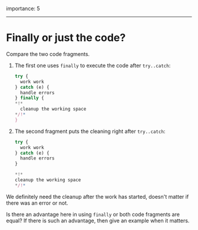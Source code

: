 importance: 5

---

# Finally or just the code?

Compare the two code fragments.

1. The first one uses `finally` to execute the code after `try..catch`:

    ```js
    try {
      work work
    } catch (e) {
      handle errors
    } finally {
    *!*
      cleanup the working space
    */!*
    }
    ```
2. The second fragment puts the cleaning right after `try..catch`:

    ```js
    try {
      work work
    } catch (e) {
      handle errors
    }

    *!*
    cleanup the working space
    */!*
    ```

We definitely need the cleanup after the work has started, doesn't matter if there was an error or not.

Is there an advantage here in using `finally` or both code fragments are equal? If there is such an advantage, then give an example when it matters.
